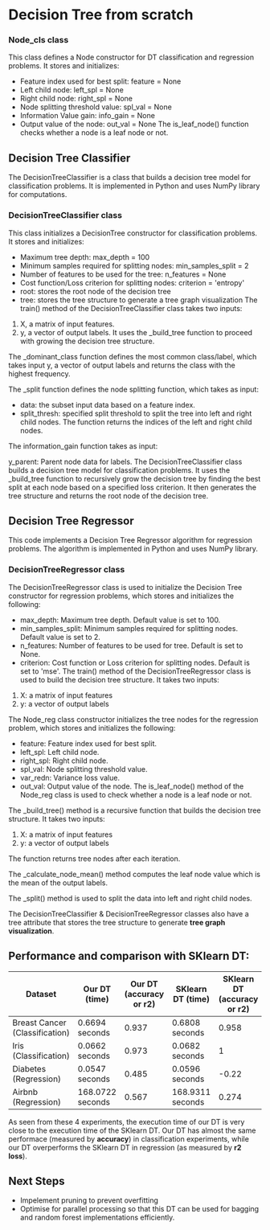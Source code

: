 # Decision Tree from scratch

### Node_cls class
This class defines a Node constructor for DT classification and regression problems. It stores and initializes:

* Feature index used for best split: feature = None
* Left child node: left_spl = None
* Right child node: right_spl = None
* Node splitting threshold value: spl_val = None
* Information Value gain: info_gain = None
* Output value of the node: out_val = None
The is_leaf_node() function checks whether a node is a leaf node or not.

## Decision Tree Classifier

The DecisionTreeClassifier is a class that builds a decision tree model for classification problems. It is implemented in Python and uses NumPy library for computations.



### DecisionTreeClassifier class
This class initializes a DecisionTree constructor for classification problems. It stores and initializes:

* Maximum tree depth: max_depth = 100
* Minimum samples required for splitting nodes: min_samples_split = 2
* Number of features to be used for the tree: n_features = None
* Cost function/Loss criterion for splitting nodes: criterion = 'entropy'
* root: stores the root node of the decision tree
* tree: stores the tree structure to generate a tree graph visualization
The train() method of the DecisionTreeClassifier class takes two inputs:

1. X, a matrix of input features.
2. y, a vector of output labels.
It uses the _build_tree function to proceed with growing the decision tree structure.

The _dominant_class function defines the most common class/label, which takes input y, a vector of output labels and returns the class with the highest frequency.

The _split function defines the node splitting function, which takes as input:

* data: the subset input data based on a feature index.
* split_thresh: specified split threshold to split the tree into left and right child nodes.
The function returns the indices of the left and right child nodes.

The information_gain function takes as input:

y_parent: Parent node data for labels.
The DecisionTreeClassifier class builds a decision tree model for classification problems. It uses the _build_tree function to recursively grow the decision tree by finding the best split at each node based on a specified loss criterion. It then generates the tree structure and returns the root node of the decision tree.

## Decision Tree Regressor
This code implements a Decision Tree Regressor algorithm for regression problems. The algorithm is implemented in Python and uses NumPy library.

### DecisionTreeRegressor class
The DecisionTreeRegressor class is used to initialize the Decision Tree constructor for regression problems, which stores and initializes the following:


* max_depth: Maximum tree depth. Default value is set to 100.
* min_samples_split: Minimum samples required for splitting nodes. Default value is set to 2.
* n_features: Number of features to be used for tree. Default is set to None.
* criterion: Cost function or Loss criterion for splitting nodes. Default is set to 'mse'.
The train() method of the DecisionTreeRegressor class is used to build the decision tree structure. It takes two inputs:

1. X: a matrix of input features
2. y: a vector of output labels


The Node_reg class constructor initializes the tree nodes for the regression problem, which stores and initializes the following:

* feature: Feature index used for best split.
* left_spl: Left child node.
* right_spl: Right child node.
* spl_val: Node splitting threshold value.
* var_redn: Variance loss value.
* out_val: Output value of the node.
The is_leaf_node() method of the Node_reg class is used to check whether a node is a leaf node or not.

The _build_tree() method is a recursive function that builds the decision tree structure. It takes two inputs:

1. X: a matrix of input features
2. y: a vector of output labels

The function returns tree nodes after each iteration.

The _calculate_node_mean() method computes the leaf node value which is the mean of the output labels.

The _split() method is used to split the data into left and right child nodes.

The DecisionTreeClassifier & DecisionTreeRegressor classes also have a tree attribute that stores the tree structure to generate **tree graph visualization**.

## Performance and comparison with SKlearn DT:

| Dataset                        	| Our DT (time)    	| Our DT (accuracy or r2) 	| SKlearn DT (time) 	| SKlearn DT (accuracy or r2) 	|
|--------------------------------	|------------------	|-------------------------	|-------------------	|-----------------------------	|
| Breast Cancer (Classification) 	| 0.6694 seconds   	| 0.937                   	| 0.6808 seconds    	| 0.958                       	|
| Iris (Classification)          	| 0.0662 seconds   	| 0.973                   	| 0.0682 seconds    	| 1                           	|
| Diabetes (Regression)          	| 0.0547 seconds   	| 0.485                   	| 0.0596 seconds    	| -0.22                       	|
| Airbnb (Regression)            	| 168.0722 seconds 	| 0.567                   	| 168.9311 seconds  	| 0.274                       	|

As seen from these 4 experiments, the execution time of our DT is very close to the execution time of the SKlearn DT. Our DT has almost the same performace (measured by **accuracy**) in classification experiments, while our DT overperforms the SKlearn DT in regression (as measured by **r2 loss**).

## Next Steps

* Impelement pruning to prevent overfitting
* Optimise for parallel processing so that this DT can be used for bagging and random forest implementations efficiently.
